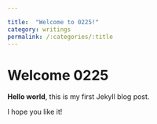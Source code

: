 ```yaml
---

title:  "Welcome to 0225!"
category: writings
permalink: /:categories/:title
---
```


# Welcome 0225

**Hello world**, this is my first Jekyll blog post.

I hope you like it!